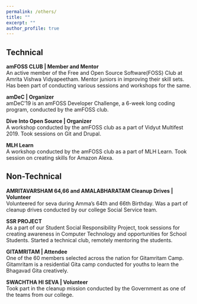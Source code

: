 ```yaml
---
permalink: /others/
title: ""
excerpt: ""
author_profile: true
---
```


## Technical

**amFOSS CLUB | Member and Mentor**  
An active member of the Free and
Open Source Software(FOSS) Club at Amrita Vishwa Vidyapeetham. Mentor
juniors in improving their skill sets. Has been part of conducting various sessions
and workshops for the same.

**amDeC | Organizer**  
amDeC’19 is an amFOSS Developer Challenge, a 6-week
long coding program, conducted by the amFOSS club.

**Dive Into Open Source | Organizer**  
A workshop conducted by the amFOSS club as a part of Vidyut Multifest 2019. Took sessions on Git and Drupal.

**MLH Learn**  
A workshop conducted by the amFOSS club as a part of MLH
Learn. Took session on creating skills for Amazon Alexa.


## Non-Technical  

**AMRITAVARSHAM 64,66 and AMALABHARATAM Cleanup Drives | Volunteer**  
Volunteered for seva during Amma’s 64th and 66th Birthday. Was a part
of cleanup drives conducted by our college Social Service team.

**SSR PROJECT**  
As a part of our Student Social Responsibility Project, took
sessions for creating awareness in Computer Technology and opportunities for
School Students. Started a technical club, remotely mentoring the students.

**GITAMRITAM | Attendee**  
One of the 60 members selected across the nation
for Gitamritam Camp. Gitamritam is a residential Gita camp conducted for youths
to learn the Bhagavad Gita creatively.

**SWACHTHA HI SEVA | Volunteer**   
Took part in the cleanup mission conducted
by the Government as one of the teams from our college.
